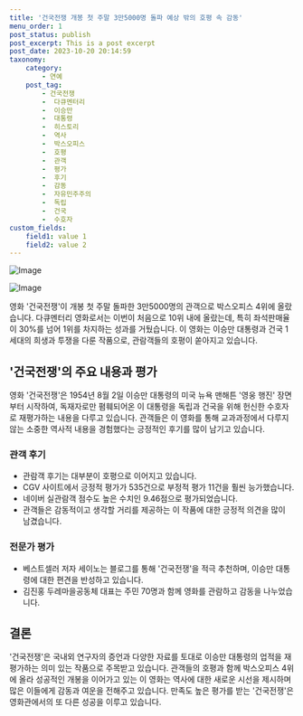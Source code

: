 ```yaml
---
title: '건국전쟁 개봉 첫 주말 3만5000명 돌파 예상 밖의 호평 속 감동'
menu_order: 1
post_status: publish
post_excerpt: This is a post excerpt
post_date: 2023-10-20 20:14:59
taxonomy:
    category:
        - 연예
    post_tag:
        - 건국전쟁
        -  다큐멘터리
        -  이승만
        -  대통령
        -  히스토리
        -  역사
        -  박스오피스
        -  호평
        -  관객
        -  평가
        -  후기
        -  감동
        -  자유민주주의
        -  독립
        -  건국
        -  수호자
custom_fields:
    field1: value 1
    field2: value 2
---
```


![Image](https://ssl.pstatic.net/mimgnews/image/023/2024/02/06/0003815188_001_20240206030425762.jpg?type=w540)

![Image](https://mimgnews.pstatic.net/image/023/2024/02/06/0003815188_002_20240206030427351.jpg?type=w540)


영화 '건국전쟁'이 개봉 첫 주말 돌파한 3만5000명의 관객으로 박스오피스 4위에 올랐습니다. 다큐멘터리 영화로서는 이번이 처음으로 10위 내에 올랐는데, 특히 좌석판매율이 30%를 넘어 1위를 차지하는 성과를 거뒀습니다. 이 영화는 이승만 대통령과 건국 1세대의 희생과 투쟁을 다룬 작품으로, 관람객들의 호평이 쏟아지고 있습니다.

## '건국전쟁'의 주요 내용과 평가
영화 '건국전쟁'은 1954년 8월 2일 이승만 대통령의 미국 뉴욕 맨해튼 '영웅 행진' 장면부터 시작하여, 독재자로만 폄훼되어온 이 대통령을 독립과 건국을 위해 헌신한 수호자로 재평가하는 내용을 다루고 있습니다. 관객들은 이 영화를 통해 교과과정에서 다루지 않는 소중한 역사적 내용을 경험했다는 긍정적인 후기를 많이 남기고 있습니다.

### 관객 후기
- 관람객 후기는 대부분이 호평으로 이어지고 있습니다.
- CGV 사이트에서 긍정적 평가가 535건으로 부정적 평가 11건을 훨씬 능가했습니다.
- 네이버 실관람객 점수도 높은 수치인 9.46점으로 평가되었습니다.
- 관객들은 감동적이고 생각할 거리를 제공하는 이 작품에 대한 긍정적 의견을 많이 남겼습니다.

### 전문가 평가
- 베스트셀러 저자 세이노는 블로그를 통해 '건국전쟁'을 적극 추천하며, 이승만 대통령에 대한 편견을 반성하고 있습니다.
- 김진홍 두레마을공동체 대표는 주민 70명과 함께 영화를 관람하고 감동을 나누었습니다.

## 결론
'건국전쟁'은 국내외 연구자의 증언과 다양한 자료를 토대로 이승만 대통령의 업적을 재평가하는 의미 있는 작품으로 주목받고 있습니다. 관객들의 호평과 함께 박스오피스 4위에 올라 성공적인 개봉을 이어가고 있는 이 영화는 역사에 대한 새로운 시선을 제시하며 많은 이들에게 감동과 여운을 전해주고 있습니다. 만족도 높은 평가를 받는 '건국전쟁'은 영화관에서의 또 다른 성공을 이루고 있습니다.
